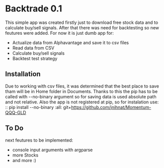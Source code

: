 Backtrade 0.1
=====

This simple app was created firstly just to download free stock data and to calculate buy/sell signals.
After that there was need for backtesting so new feutures were added.
For now it is just dumb app for:
- Actualize data from Alphavantage and save it to csv files
- Read data from CSV
- Calculate buy/sell signals
- Backtest test strategy

Installation
--------------
Due to working with csv files, it was determined that the best place to save tham will be in Home folder in Documents.
Thanks to this the pip has to be called with --no-binary argument so for saving data is used absolute path and not relative.
Also the app is not registered at pip, so for instalation use:
::
pip install --no-binary :all: git+https://github.com/jnihnat/Momentum-QQQ-GLD

To Do
---------
next feutures to be implemented:
- console input arguments with argparse
- more Stocks
- and more :)
